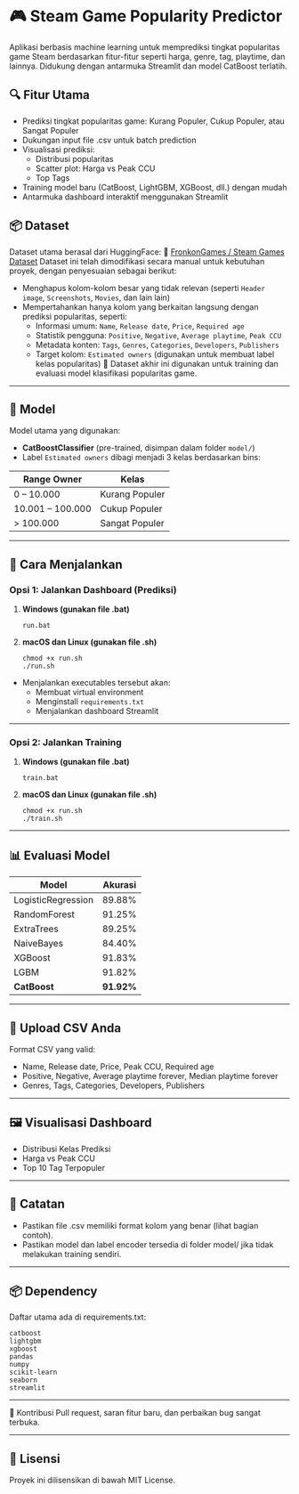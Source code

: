 # 🎮 Steam Game Popularity Predictor

Aplikasi berbasis machine learning untuk memprediksi tingkat popularitas game Steam berdasarkan fitur-fitur seperti harga, genre, tag, playtime, dan lainnya. Didukung dengan antarmuka Streamlit dan model CatBoost terlatih.

## 🔍 Fitur Utama

- Prediksi tingkat popularitas game: Kurang Populer, Cukup Populer, atau Sangat Populer
- Dukungan input file .csv untuk batch prediction
- Visualisasi prediksi:
  - Distribusi popularitas
  - Scatter plot: Harga vs Peak CCU
  - Top Tags
- Training model baru (CatBoost, LightGBM, XGBoost, dll.) dengan mudah
- Antarmuka dashboard interaktif menggunakan Streamlit

## 📦 Dataset

Dataset utama berasal dari HuggingFace:
🔗 [FronkonGames / Steam Games Dataset](https://huggingface.co/datasets/FronkonGames/steam-games-dataset)
Dataset ini telah dimodifikasi secara manual untuk kebutuhan proyek, dengan penyesuaian sebagai berikut:

- Menghapus kolom-kolom besar yang tidak relevan (seperti `Header image`, `Screenshots`, `Movies`, dan lain lain)
- Mempertahankan hanya kolom yang berkaitan langsung dengan prediksi popularitas, seperti:
  - Informasi umum: `Name`, `Release date`, `Price`, `Required age`
  - Statistik pengguna: `Positive`, `Negative`, `Average playtime`, `Peak CCU`
  - Metadata konten: `Tags`, `Genres`, `Categories`, `Developers`, `Publishers`
  - Target kolom: `Estimated owners` (digunakan untuk membuat label kelas popularitas)
    📝 Dataset akhir ini digunakan untuk training dan evaluasi model klasifikasi popularitas game.

---

## 🧠 Model

Model utama yang digunakan:

- **CatBoostClassifier** (pre-trained, disimpan dalam folder `model/`)
- Label `Estimated owners` dibagi menjadi 3 kelas berdasarkan bins:

| Range Owner      | Kelas          |
| ---------------- | -------------- |
| 0 – 10.000       | Kurang Populer |
| 10.001 – 100.000 | Cukup Populer  |
| > 100.000        | Sangat Populer |

---

## 🚀 Cara Menjalankan

### Opsi 1: **Jalankan Dashboard (Prediksi)**

1. **Windows (gunakan file .bat)**

   ```
   run.bat
   ```

2. **macOS dan Linux (gunakan file .sh)**
   ```
   chmod +x run.sh
   ./run.sh
   ```

- Menjalankan executables tersebut akan:
  - Membuat virtual environment
  - Menginstall `requirements.txt`
  - Menjalankan dashboard Streamlit

---

### Opsi 2: **Jalankan Training**

1. **Windows (gunakan file .bat)**

   ```
   train.bat
   ```

2. **macOS dan Linux (gunakan file .sh)**
   ```
   chmod +x run.sh
   ./train.sh
   ```

---

## 📊 Evaluasi Model

| Model              | Akurasi    |
| ------------------ | ---------- |
| LogisticRegression | 89.88%     |
| RandomForest       | 91.25%     |
| ExtraTrees         | 89.25%     |
| NaiveBayes         | 84.40%     |
| XGBoost            | 91.83%     |
| LGBM               | 91.82%     |
| **CatBoost**       | **91.92%** |

---

## 📁 Upload CSV Anda

Format CSV yang valid:

- Name, Release date, Price, Peak CCU, Required age
- Positive, Negative, Average playtime forever, Median playtime forever
- Genres, Tags, Categories, Developers, Publishers

---

## 🖼️ Visualisasi Dashboard

- Distribusi Kelas Prediksi
- Harga vs Peak CCU
- Top 10 Tag Terpopuler

---

## 🧾 Catatan

- Pastikan file .csv memiliki format kolom yang benar (lihat bagian contoh).
- Pastikan model dan label encoder tersedia di folder model/ jika tidak melakukan training sendiri.

---

## 📦 Dependency

Daftar utama ada di requirements.txt:

```
catboost
lightgbm
xgboost
pandas
numpy
scikit-learn
seaborn
streamlit
```

---

🤝 Kontribusi
Pull request, saran fitur baru, dan perbaikan bug sangat terbuka.

---

## 📜 Lisensi

Proyek ini dilisensikan di bawah MIT License.
